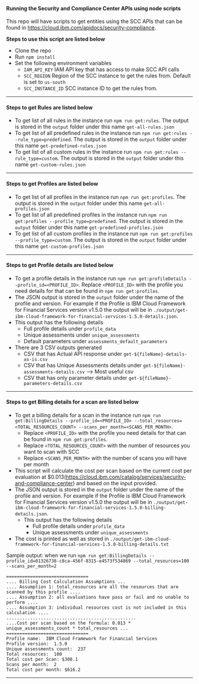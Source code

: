 
#### Running the Security and Compliance Center APIs using node scripts

This repo will have scripts to get entities using the SCC APIs that can be found in <https://cloud.ibm.com/apidocs/security-compliance>.

**Steps to use this script are listed below**

- Clone the repo
- Run `npm install`
- Set the following environment variables
  - `IAM_API_KEY` IAM API key that has access to make SCC API calls
  - `SCC_REGION` Region of the SCC instance to get the rules from. Default is set to `us-south`
  - `SCC_INSTANCE_ID` SCC instance ID to get the rules from.

---

#### Steps to get Rules are listed below  <a id="rules"></a>

- To get list of all rules in the instance run `npm run get:rules`. The output is stored in the `output` folder under this name `get-all-rules.json`
- To get list of all predefined rules in the instance run `npm run get:rules --rule_type=predefined`.  The output is stored in the `output` folder under this name `get-predefined-rules.json`
- To get list of all custom rules in the instance run `npm run get:rules --rule_type=custom`.  The output is stored in the `output` folder under this name `get-custom-rules.json`

---

#### Steps to get Profiles are listed below <a id="proifles"></a>

- To get list of all profiles in the instance run `npm run get:profiles`. The output is stored in the `output` folder under this name `get-all-profiles.json`
- To get list of all predefined profiles in the instance run `npm run get:profiles --profile_type=predefined`.  The output is stored in the `output` folder under this name `get-predefined-profiles.json`
- To get list of all custom profiles in the instance run `npm run get:profiles --profile_type=custom`.  The output is stored in the `output` folder under this name `get-custom-profiles.json`

---

#### Steps to get Profile details are listed below <a id="profile-details"></a>

- To get a profile details in the instance run `npm run get:profileDetails --profile_id=<PROFILE_ID>`. Replace `<PROFILE_ID>` with the profile you need details for that can be found in `npm run get:profiles`.
- The JSON output is stored in the `output` folder under the name of the profile and version. For example if the Profile is IBM Cloud Framework for Financial Services version v1.5.0 the output will be in `./output/get-ibm-cloud-framework-for-financial-services-1.5.0-details.json`.
- This output has the following details
  - Full profile details under `profile_data`
  - Unique assessments under `unique_assessments`
  - Default parameters under `assessments_default_parameters`
- There are 3 CSV outputs generated
  - CSV that has Actual API response under `get-${fileName}-details-as-is.csv`
  - CSV that has Unique Assessments details under `get-${fileName}-assessments-details.csv` --> Most useful csv
  - CSV that has only parameter details under `get-${fileName}-parameters-details.csv`

---

#### Steps to get Billing details for a scan are listed below <a id="billing"></a>

- To get a billing details for a scan in the instance run `npm run get:BillingDetails --profile_id=<PROFILE_ID> --total_resources=<TOTAL_RESOURCES_COUNT> --scans_per_month=<SCANS_PER_MONTH>`.
  - Replace `<PROFILE_ID>` with the profile you need details for that can be found in `npm run get:profiles`.
  - Replace `<TOTAL_RESOURCES_COUNT>` with the number of resources you want to scan with SCC
  - Replace `<SCANS_PER_MONTH>` with the number of scans you will have per month
- This script will calculate the cost per scan based on the current cost per evaluation at $0.013(<https://cloud.ibm.com/catalog/services/security-and-compliance-center>) and based on the input provided.
- The JSON output is stored in the `output` folder under the name of the profile and version. For example if the Profile is IBM Cloud Framework for Financial Services version v1.5.0 the output will be in `./output/get-ibm-cloud-framework-for-financial-services-1.5.0-billing-details.json`.
  - This output has the following details
    - Full profile details under `profile_data`
    - Unique assessments under `unique_assessments`
- The cost is printed as well as stored in `./output/get-ibm-cloud-framework-for-financial-services-1.5.0-billing-details.txt`

Sample output: when we run `npm run get:BillingDetails --profile_id=01326738-c8ca-456f-8315-e4573f534869 --total_resources=100 --scans_per_month=2`

```
===============================
.... Billing Cost Calculation Assumptions ...
.... Assumption 1: total_resources are all the resources that are scanned by this profile ....
.... Assumption 2: all evaluations have pass or fail and no unable to perform ....
.... Assumption 3: individual resources cost is not included in this calculation ....
.................................................
....Cost per scan based on the formula: 0.013 * unique_assessments_count * total_resources ...
===============================
Profile name:  IBM Cloud Framework for Financial Services
Profile version:  1.5.0
Unique assessments count:  237
Total resources:  100
Total cost per Scan: $308.1
Scans per month:  2
Total cost per month: $616.2
```

---
